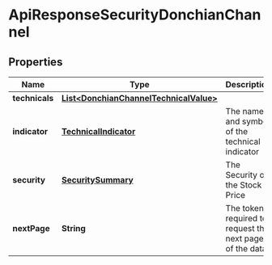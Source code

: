 
# ApiResponseSecurityDonchianChannel

## Properties
Name | Type | Description | Notes
------------ | ------------- | ------------- | -------------
**technicals** | [**List&lt;DonchianChannelTechnicalValue&gt;**](DonchianChannelTechnicalValue.md) |  |  [optional]
**indicator** | [**TechnicalIndicator**](TechnicalIndicator.md) | The name and symbol of the technical indicator |  [optional]
**security** | [**SecuritySummary**](SecuritySummary.md) | The Security of the Stock Price |  [optional]
**nextPage** | **String** | The token required to request the next page of the data |  [optional]



